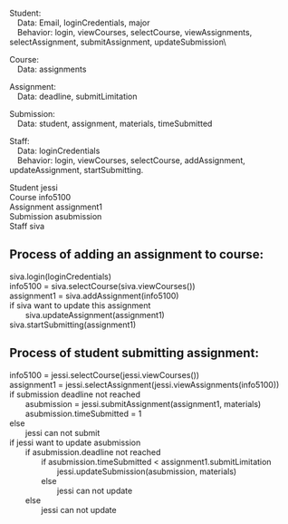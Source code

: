 Student:\
&emsp;Data: Email, loginCredentials, major\
&emsp;Behavior: login, viewCourses, selectCourse, viewAssignments, selectAssignment, submitAssignment, updateSubmission\

Course:\
&emsp;Data: assignments

Assignment:\
&emsp;Data: deadline, submitLimitation

Submission:\
&emsp;Data: student, assignment, materials, timeSubmitted

Staff:\
&emsp;Data: loginCredentials\
&emsp;Behavior: login, viewCourses, selectCourse, addAssignment, updateAssignment, startSubmitting.

Student jessi\
Course info5100\
Assignment assignment1\
Submission asubmission\
Staff siva

## Process of adding an assignment to course:
siva.login(loginCredentials)\
info5100 = siva.selectCourse(siva.viewCourses())\
assignment1 = siva.addAssignment(info5100)\
if siva want to update this assignment\
&emsp;&emsp;siva.updateAssignment(assignment1)\
siva.startSubmitting(assignment1)

## Process of student submitting assignment:
info5100 = jessi.selectCourse(jessi.viewCourses())\
assignment1 = jessi.selectAssignment(jessi.viewAssignments(info5100))\
if submission deadline not reached\
&emsp;&emsp;asubmission = jessi.submitAssignment(assignment1, materials)\
&emsp;&emsp;asubmission.timeSubmitted = 1\
else\
&emsp;&emsp;jessi can not submit \
if jessi want to update asubmission\
&emsp;&emsp;if asubmission.deadline not reached\
&emsp;&emsp;&emsp;&emsp;if asubmission.timeSubmitted < assignment1.submitLimitation\
&emsp;&emsp;&emsp;&emsp;&emsp;&emsp;jessi.updateSubmission(asubmission, materials)\
&emsp;&emsp;&emsp;&emsp;else\
&emsp;&emsp;&emsp;&emsp;&emsp;&emsp;jessi can not update\
&emsp;&emsp;else\
&emsp;&emsp;&emsp;&emsp;jessi can not update
    



